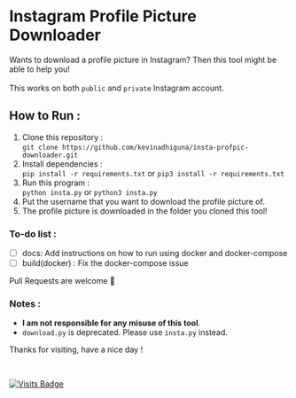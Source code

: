 # Instagram Profile Picture Downloader

Wants to download a profile picture in Instagram? Then this tool might be able to help you!
<br><br>
This works on both `public` and `private` Instagram account.

## How to Run :
1. Clone this repository :<br />
`git clone https://github.com/kevinadhiguna/insta-profpic-downloader.git`
2. Install dependencies :<br />
`pip install -r requirements.txt` or `pip3 install -r requirements.txt`
3. Run this program :<br />
`python insta.py` or `python3 insta.py`
4. Put the username that you want to download the profile picture of.
5. The profile picture is downloaded in the folder you cloned this tool!

### To-do list :
- [ ] docs: Add instructions on how to run using docker and docker-compose
- [ ] build(docker) : Fix the docker-compose issue

Pull Requests are welcome 🙏

### Notes :
- **I am not responsible for any misuse of this tool**.
- `download.py` is deprecated. Please use `insta.py` instead.

Thanks for visiting, have a nice day !

<br/>

[![Visits Badge](https://badges.pufler.dev/visits/kevinadhiguna/instagram-profpic-downloader)](https://github.com/kevinadhiguna)
